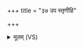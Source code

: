 +++
title = "३७ उप स्तृणीहि"

+++
<details><summary>मूलम् (VS)</summary>

उप॑ स्तृणीहि प्र॒थय॑ पु॒रस्ता॑द्घृ॒तेन॒ पात्र॑म॒भि घा॑रयै॒तत्।  
वा॒श्रेवो॒स्रा तरु॑णं स्तन॒स्युमि॒मं दे॑वासो अभि॒हिङ्कृ॑णोत ॥
</details>